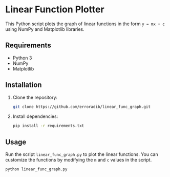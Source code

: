 # Linear Function Plotter

This Python script plots the graph of linear functions in the form `y = mx + c` using NumPy and Matplotlib libraries.

## Requirements

- Python 3
- NumPy
- Matplotlib

## Installation

1. Clone the repository:

    ```bash
    git clone https://github.com/erroradib/linear_func_graph.git
    ```

2. Install dependencies:

    ```bash
    pip install -r requirements.txt
    ```

## Usage

Run the script `linear_func_graph.py` to plot the linear functions. You can customize the functions by modifying the `m` and `c` values in the script.

```bash
python linear_func_graph.py
